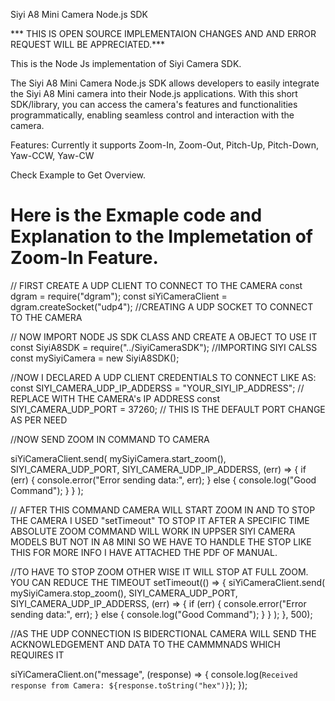 Siyi A8 Mini Camera Node.js SDK

*** THIS IS OPEN SOURCE IMPLEMENTAION CHANGES AND AND ERROR REQUEST WILL BE APPRECIATED.***

This is the Node Js implementation of Siyi Camera SDK.

The Siyi A8 Mini Camera Node.js SDK allows developers to easily integrate the Siyi A8 Mini camera into their Node.js applications. With this short SDK/library, you can access the camera's features and functionalities programmatically, enabling seamless control and interaction with the camera.

Features:
Currently it supports
Zoom-In, Zoom-Out, Pitch-Up, Pitch-Down, Yaw-CCW, Yaw-CW

Check Example to Get Overview.

Here is the Exmaple code and Explanation to the Implemetation of Zoom-In Feature.
===============================================
// FIRST CREATE A UDP CLIENT TO CONNECT TO THE CAMERA
const dgram = require("dgram");
const siYiCameraClient = dgram.createSocket("udp4"); //CREATING A UDP SOCKET TO CONNECT TO THE CAMERA

// NOW IMPORT NODE JS SDK CLASS AND CREATE A OBJECT TO USE IT
const SiyiA8SDK = require("../SiyiCameraSDK"); //IMPORTING SIYI CALSS
const mySiyiCamera = new SiyiA8SDK();

//NOW I DECLARED A UDP CLIENT CREDENTIALS TO CONNECT LIKE AS:
const SIYI_CAMERA_UDP_IP_ADDERSS = "YOUR_SIYI_IP_ADDRESS"; // REPLACE WITH THE CAMERA's IP ADDRESS
const SIYI_CAMERA_UDP_PORT = 37260; // THIS IS THE DEFAULT PORT CHANGE AS PER NEED

//NOW SEND ZOOM IN COMMAND TO CAMERA  

siYiCameraClient.send(
  mySiyiCamera.start_zoom(),
  SIYI_CAMERA_UDP_PORT,
  SIYI_CAMERA_UDP_IP_ADDERSS,
  (err) => {
    if (err) {
      console.error("Error sending data:", err);
    } else {
      console.log("Good Command");
    }
  }
);


// AFTER THIS COMMAND CAMERA WILL START ZOOM IN AND TO STOP THE CAMERA I USED "setTimeout" TO STOP IT AFTER A SPECIFIC TIME ABSOLUTE ZOOM COMMAND WILL WORK IN UPPSER SIYI CAMERA MODELS BUT NOT IN A8 MINI SO WE HAVE TO HANDLE THE STOP LIKE THIS FOR MORE INFO I HAVE ATTACHED THE PDF OF MANUAL.

//TO HAVE TO STOP ZOOM OTHER WISE IT WILL STOP AT FULL ZOOM. YOU CAN REDUCE THE TIMEOUT
setTimeout(() => {
  siYiCameraClient.send(
    mySiyiCamera.stop_zoom(),
    SIYI_CAMERA_UDP_PORT,
    SIYI_CAMERA_UDP_IP_ADDERSS,
    (err) => {
      if (err) {
        console.error("Error sending data:", err);
      } else {
        console.log("Good Command");
      }
    }
  );
}, 500);


//AS THE UDP CONNECTION IS BIDERCTIONAL CAMERA WILL SEND THE ACKNOWLEDGEMENT AND DATA TO THE CAMMMNADS WHICH REQUIRES IT

siYiCameraClient.on("message", (response) => {
  console.log(`Received response from Camera: ${response.toString("hex")}`);
});

